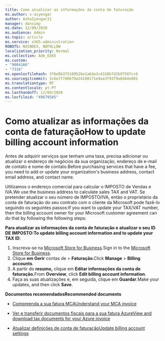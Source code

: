 ```yaml
---
title: Como atualizar as informações da conta de faturação
ms.author: v-aiyengar
author: AshaIyengar21
manager: dansimp
ms.date: 12/09/2020
ms.audience: Admin
ms.topic: article
ms.service: o365-administration
ROBOTS: NOINDEX, NOFOLLOW
localization_priority: Normal
ms.collection: Adm_O365
ms.custom:
- "9004166"
- "7316"
ms.openlocfilehash: 3f6e0b375189526e1a6da3c4320b7d2b97507cc6
ms.sourcegitcommit: 3c6e777d6679a24108171e9aa3f9379a8d44e001
ms.translationtype: MT
ms.contentlocale: pt-PT
ms.lasthandoff: 12/09/2020
ms.locfileid: "49679505"
---
```

# <a name="how-to-update-billing-account-information"></a><span data-ttu-id="20fa4-102">Como atualizar as informações da conta de faturação</span><span class="sxs-lookup"><span data-stu-id="20fa4-102">How to update billing account information</span></span>

<span data-ttu-id="20fa4-103">Antes de adquirir serviços que tenham uma taxa, precisa adicionar ou atualizar o endereço de negócios da sua organização, endereço de e-mail de contato e nome de contato.</span><span class="sxs-lookup"><span data-stu-id="20fa4-103">Before purchasing services that have a fee, you need to add or update your organization's business address, contact email address, and contact name.</span></span>

<span data-ttu-id="20fa4-104">Utilizamos o endereço comercial para calcular o IMPOSTO de Vendas e IVA.</span><span class="sxs-lookup"><span data-stu-id="20fa4-104">We use the business address to calculate sales TAX and VAT.</span></span> <span data-ttu-id="20fa4-105">Se pretender atualizar o seu número de IMPOSTO/IVA, então o proprietário da conta de faturação do seu contrato com o cliente da Microsoft pode fazê-lo seguindo os seguintes passos:</span><span class="sxs-lookup"><span data-stu-id="20fa4-105">If you want to update your TAX/VAT number, then the billing account owner for your Microsoft customer agreement can do that by following the following steps:</span></span>

<span data-ttu-id="20fa4-106">**Para atualizar as informações da conta de faturação e atualizar o seu ID DE IMPOSTO:**</span><span class="sxs-lookup"><span data-stu-id="20fa4-106">**To update billing account information and to update your TAX ID**:</span></span>

1. <span data-ttu-id="20fa4-107">Inscreva-se na [Microsoft Store for Business](https://businessstore.microsoft.com/).</span><span class="sxs-lookup"><span data-stu-id="20fa4-107">Sign in to the [Microsoft Store for Business](https://businessstore.microsoft.com/).</span></span>
1. <span data-ttu-id="20fa4-108">Clique **em Gerir** contas de  >  **Faturação**.</span><span class="sxs-lookup"><span data-stu-id="20fa4-108">Click **Manage** > **Billing accounts**.</span></span>
1. <span data-ttu-id="20fa4-109">A partir do **resumo,** clique em **Editar informações da conta de faturação.**</span><span class="sxs-lookup"><span data-stu-id="20fa4-109">From **Overview**, click **Edit billing account information**.</span></span>
1. <span data-ttu-id="20fa4-110">Faça as suas atualizações e, em seguida, clique em **Guardar**.</span><span class="sxs-lookup"><span data-stu-id="20fa4-110">Make your updates, and then click **Save**.</span></span> 

<span data-ttu-id="20fa4-111">**Documentos recomendados**</span><span class="sxs-lookup"><span data-stu-id="20fa4-111">**Recommended documents**</span></span>

- [<span data-ttu-id="20fa4-112">Compreenda a sua fatura MCA</span><span class="sxs-lookup"><span data-stu-id="20fa4-112">Understand your MCA invoice</span></span>](https://docs.microsoft.com/azure/cost-management-billing/understand/mca-understand-your-invoice)

- [<span data-ttu-id="20fa4-113">Ver e transferir documentos fiscais para a sua fatura Azure</span><span class="sxs-lookup"><span data-stu-id="20fa4-113">View and download tax documents for your Azure invoice</span></span>](https://docs.microsoft.com/azure/cost-management-billing/understand/mca-download-tax-document)

- [<span data-ttu-id="20fa4-114">Atualizar definições de conta de faturação</span><span class="sxs-lookup"><span data-stu-id="20fa4-114">Update billing account settings</span></span>](https://docs.microsoft.com/microsoft-store/update-microsoft-store-for-business-account-settings)  
